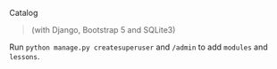 Catalog

> (with Django, Bootstrap 5 and SQLite3)

Run `python manage.py createsuperuser` and `/admin` to add `modules` and `lessons`. 

